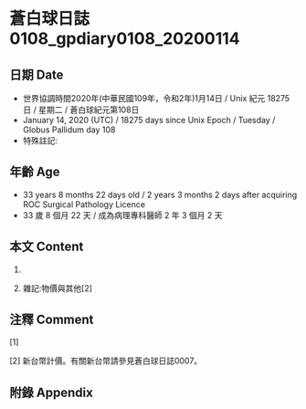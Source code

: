 [_metadata_:encoding]: - "utf-8"
[_metadata_:fileformat]: - "markdown"
[_metadata_:MIME_type]: - "text/plain"
[_metadata_:markdown_version]: - "commonmark version 0.29"
[_metadata_:markdown_spec]: - "https://spec.commonmark.org/0.29/"

# 蒼白球日誌0108_gpdiary0108_20200114 #

## 日期 Date ##

* 世界協調時間2020年(中華民國109年，令和2年)1月14日 / Unix 紀元 18275 日 / 星期二 / 蒼白球紀元第108日
* January 14, 2020 (UTC) / 18275 days since Unix Epoch / Tuesday / Globus Pallidum day 108
* 特殊註記:

## 年齡 Age ##

* 33 years 8 months 22 days old / 2 years 3 months 2 days after acquiring ROC Surgical Pathology Licence
* 33 歲 8 個月 22 天 / 成為病理專科醫師 2 年 3 個月 2 天

## 本文 Content ##

1. 

    
2. 雜記:物價與其他[2]

    

## 注釋 Comment ##

[1] 


[2] 新台幣計價。有關新台幣請參見蒼白球日誌0007。



## 附錄 Appendix ##

